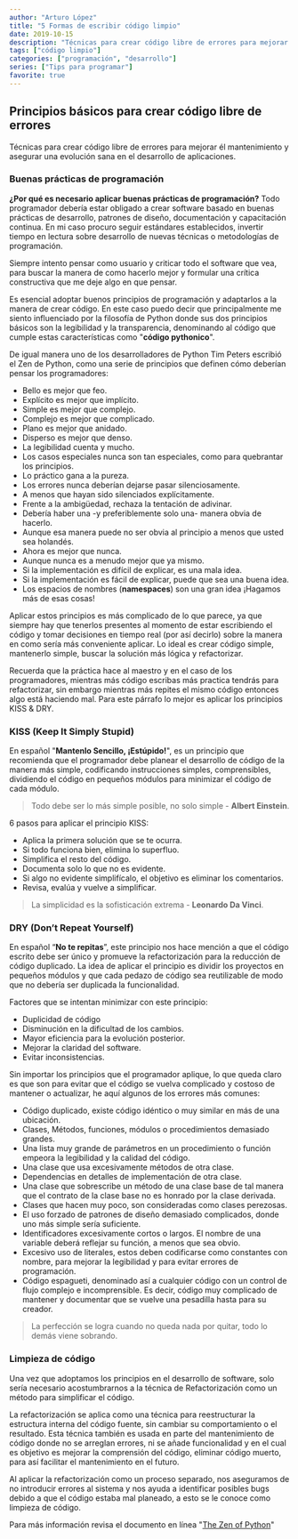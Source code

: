 ```yaml
---
author: "Arturo López"
title: "5 Formas de escribir código limpio"
date: 2019-10-15
description: "Técnicas para crear código libre de errores para mejorar él mantenimiento y asegurar una evolución sana en el desarrollo de aplicaciones"
tags: ["código limpio"]
categories: ["programación", "desarrollo"]
series: ["Tips para programar"]
favorite: true
---
```


## Principios básicos para crear código libre de errores

Técnicas para crear código libre de errores para mejorar él mantenimiento y asegurar una evolución sana en el desarrollo de aplicaciones.

### Buenas prácticas de programación

**¿Por qué es necesario aplicar buenas prácticas de programación?** Todo programador debería estar obligado a crear software basado en buenas prácticas de desarrollo, patrones de diseño, documentación y capacitación continua. En mi caso procuro seguir estándares establecidos, invertir tiempo en lectura sobre desarrollo de nuevas técnicas o metodologías de programación.

Siempre intento pensar como usuario y criticar todo el software que vea, para buscar la manera de como hacerlo mejor y formular una crítica constructiva que me deje algo en que pensar.

Es esencial adoptar buenos principios de programación y adaptarlos a la manera de crear código. En este caso puedo decir que principalmente me siento influenciado por la filosofía de Python donde sus dos principios básicos son la legibilidad y la transparencia, denominando al código que cumple estas características como "__código pythonico__". 

De igual manera uno de los desarrolladores de Python Tim Peters escribió el Zen de Python, como una serie de principios que definen cómo deberían pensar los programadores:

- Bello es mejor que feo.
- Explícito es mejor que implícito.
- Simple es mejor que complejo.
- Complejo es mejor que complicado.
- Plano es mejor que anidado.
- Disperso es mejor que denso.
- La legibilidad cuenta y mucho.
- Los casos especiales nunca son tan especiales, como para quebrantar los principios.
- Lo práctico gana a la pureza.
- Los errores nunca deberían dejarse pasar silenciosamente.
- A menos que hayan sido silenciados explícitamente.
- Frente a la ambigüedad, rechaza la tentación de adivinar.
- Debería haber una -y preferiblemente solo una- manera obvia de hacerlo.
- Aunque esa manera puede no ser obvia al principio a menos que usted sea holandés.
- Ahora es mejor que nunca.
- Aunque nunca es a menudo mejor que ya mismo.
- Si la implementación es difícil de explicar, es una mala idea.
- Si la implementación es fácil de explicar, puede que sea una buena idea.
- Los espacios de nombres (__namespaces__) son una gran idea ¡Hagamos más de esas cosas!

Aplicar estos principios es más complicado de lo que parece, ya que siempre hay que tenerlos presentes al momento de estar escribiendo el código y tomar decisiones en tiempo real (por así decirlo) sobre la manera en como sería más conveniente aplicar. Lo ideal es crear código simple, mantenerlo simple, buscar la solución más lógica y refactorizar.

Recuerda que la práctica hace al maestro y en el caso de los programadores, mientras más código escribas más practica tendrás para refactorizar, sin embargo mientras más repites el mismo código entonces algo está haciendo mal. Para este párrafo lo mejor es aplicar los principios KISS & DRY.

### KISS (Keep It Simply Stupid)

En español "__Mantenlo Sencillo, ¡Estúpido!__", es un principio que recomienda que el programador debe planear el desarrollo de código de la manera más simple, codificando instrucciones simples, comprensibles, dividiendo el código en pequeños módulos para minimizar el código de cada módulo.

> Todo debe ser lo más simple posible, no solo simple - __Albert Einstein__.

6 pasos para aplicar el principio KISS:
- Aplica la primera solución que se te ocurra.
- Si todo funciona bien, elimina lo superfluo.
- Simplifica el resto del código.
- Documenta solo lo que no es evidente.
- Si algo no evidente simplifícalo, el objetivo es eliminar los comentarios.
- Revisa, evalúa y vuelve a simplificar.

> La simplicidad es la sofisticación extrema - __Leonardo Da Vinci__.

### DRY (Don’t Repeat Yourself)

En español “__No te repitas__”, este principio nos hace mención a que el código escrito debe ser único y promueve la refactorización para la reducción de código duplicado. La idea de aplicar el principio es dividir los proyectos en pequeños módulos y que cada pedazo de código sea reutilizable de modo que no debería ser duplicada la funcionalidad.

Factores que se intentan minimizar con este principio:
- Duplicidad de código
- Disminución en la dificultad de los cambios.
- Mayor eficiencia para la evolución posterior.
- Mejorar la claridad del software.
- Evitar inconsistencias.

Sin importar los principios que el programador aplique, lo que queda claro es que son para evitar que el código se vuelva complicado y costoso de mantener o actualizar, he aquí algunos de los errores más comunes:

- Código duplicado, existe código idéntico o muy similar en más de una ubicación.
- Clases, Métodos, funciones, módulos o procedimientos demasiado grandes.
- Una lista muy grande de parámetros en un procedimiento o función empeora la legibilidad y la calidad del código.
- Una clase que usa excesivamente métodos de otra clase.
- Dependencias en detalles de implementación de otra clase.
- Una clase que sobrescribe un método de una clase base de tal manera que el contrato de la clase base no es honrado por la clase derivada.
- Clases que hacen muy poco, son consideradas como clases perezosas.
- El uso forzado de patrones de diseño demasiado complicados, donde uno más simple sería suficiente.
- Identificadores excesivamente cortos o largos. El nombre de una variable deberá reflejar su función, a menos que sea obvio.
- Excesivo uso de literales, estos deben codificarse como constantes con nombre, para mejorar la legibilidad y para evitar errores de programación.
- Código espagueti, denominado así a cualquier código con un control de flujo complejo e incomprensible. Es decir, código muy complicado de mantener y documentar que se vuelve una pesadilla hasta para su creador.

> La perfección se logra cuando no queda nada por quitar, todo lo demás viene sobrando.

### Limpieza de código

Una vez que adoptamos los principios en el desarrollo de software, solo sería necesario acostumbrarnos a la técnica de Refactorización como un método para simplificar el código.

La refactorización se aplica como una técnica para reestructurar la estructura interna del código fuente, sin cambiar su comportamiento o el resultado. Esta técnica también es usada en parte del mantenimiento de código donde no se arreglan errores, ni se añade funcionalidad y en el cual es objetivo es mejorar la comprensión del código, eliminar código muerto, para así facilitar el mantenimiento en el futuro.

Al aplicar la refactorización como un proceso separado, nos aseguramos de no introducir errores al sistema y nos ayuda a identificar posibles bugs debido a que el código estaba mal planeado, a esto se le conoce como limpieza de código.

Para más información revisa el documento en línea "[The Zen of Python](http://www.python.org/dev/peps/pep-0020/)"
